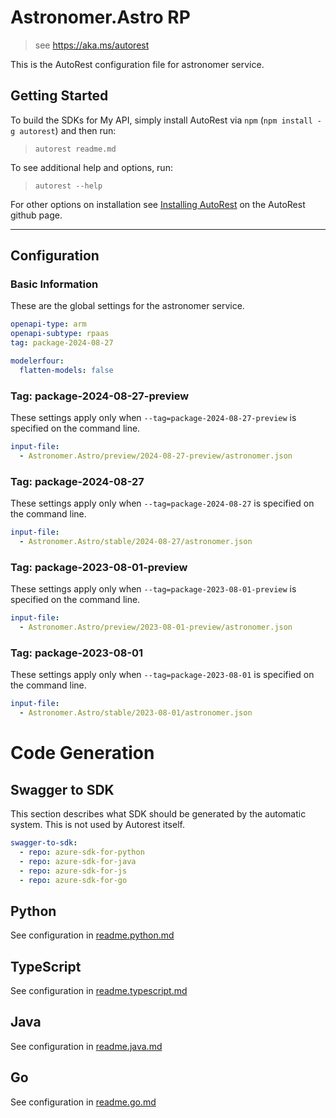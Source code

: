 # Astronomer.Astro RP

> see https://aka.ms/autorest

This is the AutoRest configuration file for astronomer service.

## Getting Started

To build the SDKs for My API, simply install AutoRest via `npm` (`npm install -g autorest`) and then run:

> `autorest readme.md`

To see additional help and options, run:

> `autorest --help`

For other options on installation see [Installing AutoRest](https://aka.ms/autorest/install) on the AutoRest github page.

---

## Configuration

### Basic Information

These are the global settings for the astronomer service.

```yaml
openapi-type: arm
openapi-subtype: rpaas
tag: package-2024-08-27
```

``` yaml
modelerfour:
  flatten-models: false
```

### Tag: package-2024-08-27-preview

These settings apply only when `--tag=package-2024-08-27-preview` is specified on the command line. 

```yaml $(tag) == 'package-2024-08-27-preview'
input-file:
  - Astronomer.Astro/preview/2024-08-27-preview/astronomer.json
```

### Tag: package-2024-08-27

These settings apply only when `--tag=package-2024-08-27` is specified on the command line. 

```yaml $(tag) == 'package-2024-08-27'
input-file:
  - Astronomer.Astro/stable/2024-08-27/astronomer.json
```

### Tag: package-2023-08-01-preview

These settings apply only when `--tag=package-2023-08-01-preview` is specified on the command line. 

```yaml $(tag) == 'package-2023-08-01-preview'
input-file:
  - Astronomer.Astro/preview/2023-08-01-preview/astronomer.json
```

### Tag: package-2023-08-01

These settings apply only when `--tag=package-2023-08-01` is specified on the command line. 

```yaml $(tag) == 'package-2023-08-01'
input-file:
  - Astronomer.Astro/stable/2023-08-01/astronomer.json
```


# Code Generation

## Swagger to SDK

This section describes what SDK should be generated by the automatic system.
This is not used by Autorest itself.

``` yaml $(swagger-to-sdk)
swagger-to-sdk:
  - repo: azure-sdk-for-python
  - repo: azure-sdk-for-java
  - repo: azure-sdk-for-js
  - repo: azure-sdk-for-go
```

## Python

See configuration in [readme.python.md](./readme.python.md)

## TypeScript

See configuration in [readme.typescript.md](./readme.typescript.md)

## Java

See configuration in [readme.java.md](./readme.java.md)

## Go

See configuration in [readme.go.md](./readme.go.md)